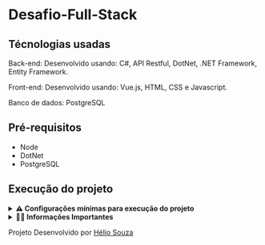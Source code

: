 # Desafio-Full-Stack

## Técnologias usadas

Back-end:
Desenvolvido usando: C#, API Restful, DotNet, .NET Framework, Entity Framework.

Front-end:
Desenvolvido usando: Vue.js, HTML, CSS e Javascript.

Banco de dados: PostgreSQL

## Pré-requisitos

 - Node 
 - DotNet
 - PostgreSQL

## Execução do projeto
<details>
<summary><strong> ⚠️ Configurações mínimas para execução do projeto</strong></summary><br />

Na sua máquina você deve ter:

 - Sistema Operacional Distribuição Unix
 - Node versão 16
 - DotNet
 - SQLServer
 - Docker (**opcional, mas recomendado**)
 - Docker-compose versão >=1.29.2 (**opcional, mas recomendado**)

➡️ O `node` deve ter versão igual ou superior à `16.15.0 LTS`:
  - Para instalar o nvm, [acesse esse link](https://github.com/nvm-sh/nvm#installing-and-updating);
  - Rode os comandos abaixo para instalar a versão correta de `node` e usá-la:
    - `nvm install 16 --lts`
    - `nvm use 16`
    - `nvm alias default 16`

➡️ O `docker-compose` deve ter versão igual ou superior à`ˆ1.29.2`:
  * Use esse [link de referência para realizar a instalação corretamente no ubuntu](https://www.digitalocean.com/community/tutorials/how-to-install-and-use-docker-compose-on-ubuntu-20-04-pt) ou a [documentação oficial](https://docs.docker.com/compose/install/);
  * Acesse o [link da documentação oficial com passos para desinstalar](https://docs.docker.com/compose/install/uninstall/) caso necessário.

</details>

<details>
<summary><strong> 👨‍💻 Informações Importantes </strong></summary><br />

  1. Clone o repositório
- Utilize o comando: `git clone git@github.com:heliorr/Desafio-Accenture.git`<br />
2. Acesse a pasta do projeto
- Acesse a pasta Desafio-Accenture com `cd Desafio-Accenture`;<br />
3. Suba a aplicação 
 <summary><strong> 🐳 Com Container Docker-Compose </strong></summary><br />

    - Execute o comando `docker-compose up --build` na pasta raíz do projeto;
    - Aguarde que todos os containers estejam saudáveis;
    - Acesse a pasta Back-end e execute os comandos `dotnet ef databaseupdate` e `dotnet run watch`;
    - Acesse em seu browser o endereço: `http://localhost:8080`;

  </details>
  
  Projeto Desenvolvido por [Hélio Souza](https://github.com/heliorr)
